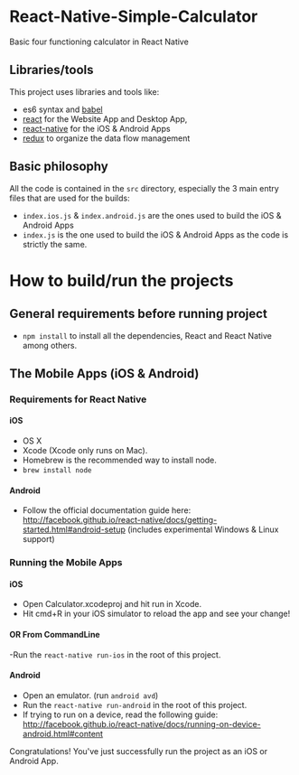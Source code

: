 # React-Native-Simple-Calculator
Basic four functioning calculator in React Native

## Libraries/tools

This project uses libraries and tools like:
- es6 syntax and [babel](https://babeljs.io)
- [react](https://facebook.github.io/react) for the Website App and Desktop App,
- [react-native](https://facebook.github.io/react-native) for the iOS & Android Apps
- [redux](http://redux.js.org/docs/introduction/) to organize the data flow management

## Basic philosophy

All the code is contained in the `src` directory, especially the 3 main entry files that are used for the builds:
- `index.ios.js` & `index.android.js` are the ones used to build the iOS & Android Apps
- `index.js` is the one used to build the iOS & Android Apps as the code is strictly the same.

# How to build/run the projects

## General requirements before running project

- `npm install` to install all the dependencies, React and React Native among others.

## The Mobile Apps (iOS & Android)

### Requirements for React Native

#### iOS

- OS X
- Xcode (Xcode only runs on Mac).
- Homebrew is the recommended way to install node.
- `brew install node`

#### Android

- Follow the official documentation guide here: http://facebook.github.io/react-native/docs/getting-started.html#android-setup (includes experimental Windows & Linux support)

### Running the Mobile Apps

#### iOS

- Open Calculator.xcodeproj and hit run in Xcode.
- Hit cmd+R in your iOS simulator to reload the app and see your change!

#### OR From CommandLine

-Run the `react-native run-ios` in the root of this project.

#### Android

- Open an emulator. (run `android avd`)
- Run the `react-native run-android` in the root of this project.
- If trying to run on a device, read the following guide: http://facebook.github.io/react-native/docs/running-on-device-android.html#content

Congratulations! You've just successfully run the project as an iOS or Android App.



